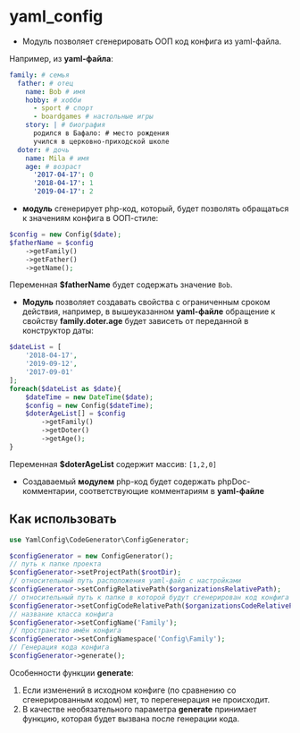 # yaml_config

* Модуль позволяет сгенерировать ООП код конфига из
yaml-файла.

Например, из **yaml-файла**:

```yaml
family: # семья
  father: # отец
    name: Bob # имя
    hobby: # хобби
      - sport # спорт
      - boardgames # настольные игры
    story: | # биография
      родился в Бафало: # место рождения
      учился в церковно-приходской школе
  doter: # дочь
    name: Mila # имя
    age: # возраст
      '2017-04-17': 0
      '2018-04-17': 1
      '2019-04-17': 2
```

* **модуль** сгенерирует php-код, который,
будет позволять обращаться
к значениям конфига в ООП-стиле:

```php
$config = new Config($date);
$fatherName = $config
    ->getFamily()
    ->getFather()
    ->getName();

```
Переменная **$fatherName** будет содержать
значение `Bob`.

* **Модуль** позволяет создавать
свойства с ограниченным
сроком действия, например, в вышеуказанном
**yaml-файле** обращение к свойству
**family.doter.age** будет зависеть
от переданной в конструктор даты:

```php
$dateList = [
    '2018-04-17',
    '2019-09-12',
    '2017-09-01'
];
foreach($dateList as $date){
    $dateTime = new DateTime($date);
    $config = new Config($dateTime);
    $doterAgeList[] = $config
        ->getFamily()
        ->getDoter()
        ->getAge();
}

```

Переменная **$doterAgeList** содержит
массив: `[1,2,0]`

* Создаваемый **модулем** php-код будет
содержать phpDoc-комментарии, соответствующие
комментариям в **yaml-файле**

## Как использовать

```php
use YamlConfig\CodeGenerator\ConfigGenerator;

$configGenerator = new ConfigGenerator();
// путь к папке проекта
$configGenerator->setProjectPath($rootDir);
// относительный путь расположения yaml-файл с настройками
$configGenerator->setConfigRelativePath($organizationsRelativePath);
// относительный путь к папке в которой будут сгенерирован код конфига
$configGenerator->setConfigCodeRelativePath($organizationsCodeRelativePath);
// название класса конфига
$configGenerator->setConfigName('Family');
// пространство имён конфига
$configGenerator->setConfigNamespace('Config\Family');
// Генерация кода конфига
$configGenerator->generate();
```

Особенности функции **generate**:
1) Если изменений в исходном конфиге (по сравнению со сгенерированным кодом) нет, то перегенерация не происходит.
2) В качестве необязательного параметра **generate** принимает функцию, которая будет вызвана после генерации кода.

